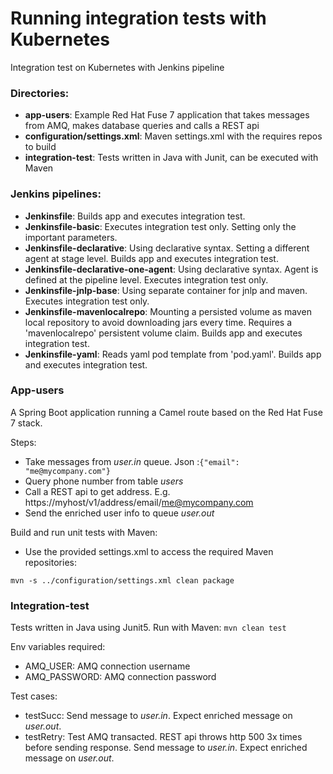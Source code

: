 # Running integration tests with Kubernetes

Integration test on Kubernetes with Jenkins pipeline

### Directories:
* **app-users**: Example Red Hat Fuse 7 application that takes messages from AMQ, makes database queries and calls a REST api
* **configuration/settings.xml**: Maven settings.xml with the requires repos to build
* **integration-test**: Tests written in Java with Junit, can be executed with Maven

### Jenkins pipelines:
* **Jenkinsfile**: Builds app and executes integration test.
* **Jenkinsfile-basic**: Executes integration test only. Setting only the important parameters.
* **Jenkinsfile-declarative**: Using declarative syntax. Setting a different agent at stage level. Builds app and executes integration test.
* **Jenkinsfile-declarative-one-agent**: Using declarative syntax. Agent is defined at the pipeline level. Executes integration test only.
* **Jenkinsfile-jnlp-base**: Using separate container for jnlp and maven. Executes integration test only.
* **Jenkinsfile-mavenlocalrepo**: Mounting a persisted volume as maven local repository to avoid downloading jars every time. Requires a 'mavenlocalrepo' persistent volume claim. Builds app and executes integration test.
* **Jenkinsfile-yaml**: Reads yaml pod template from 'pod.yaml'. Builds app and executes integration test.

### App-users
A Spring Boot application running a Camel route based on the Red Hat Fuse 7 stack.

Steps:
* Take messages from _user.in_ queue. Json :`{"email": "me@mycompany.com"}`
* Query phone number from table _users_
* Call a REST api to get address. E.g. https://myhost/v1/address/email/me@mycompany.com
* Send the enriched user info to queue _user.out_

Build and run unit tests with Maven: 
* Use the provided settings.xml to access the required Maven repositories:
 
 `mvn -s ../configuration/settings.xml clean package`

### Integration-test

Tests written in Java using Junit5. Run with Maven: `mvn clean test`

Env variables required:
* AMQ_USER: AMQ connection username
* AMQ_PASSWORD: AMQ connection password

Test cases:
* testSucc: Send message to _user.in_. Expect enriched message on _user.out_.
* testRetry: Test AMQ transacted. REST api throws http 500 3x times before sending response. Send message to _user.in_.  Expect enriched message on _user.out_.
